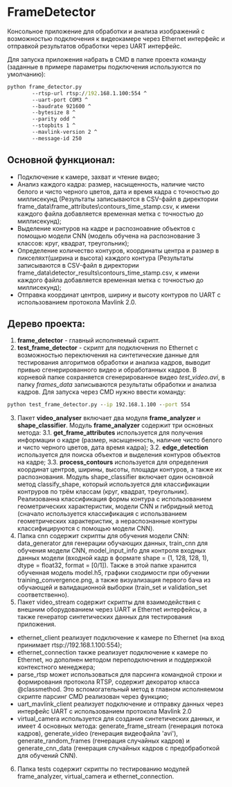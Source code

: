 # FrameDetector

Консольное приложение для обработки и анализа изображений с возможностью подключения к видеокамере через
Ethernet интерфейс и отправкой результатов обработки через UART интерфейс.

Для запуска приложения набрать в CMD в папке проекта команду (заданные в примере параметры подключения используются по умолчанию):
```cmd
python frame_detector.py
        --rtsp-url rtsp://192.168.1.100:554 ^
        --uart-port COM3 ^
        --baudrate 921600 ^
        --bytesize 8 ^
        --parity odd ^
        --stopbits 1 ^
        --mavlink-version 2 ^
        --message-id 250
```

## Основной функционал:
- Подключение к камере, захват и чтение видео;
- Анализ каждого кадра: размер, насыщенность, наличие чисто белого и чисто черного цветов, дата и время кадра
 с точностью до миллисекунд
(Результаты записываются в CSV-файл в директории frame_data\frame_attributes\contours_time_stamp.csv,
к имени каждого файла добавляется временная метка с точностью до миллисекунд);
- Выделение контуров на кадре и распозноавние объектов с помощью модели CNN (модель обучена на распознование 3 классов: круг, квадрат, треугольник);
- Определение количество контуров, координаты центра и размер в пикселяхт(ширина и высота) каждого контура
(Результаты записываются в CSV-файл в директории frame_data\detector_results\contours_time_stamp.csv,
к имени каждого файла добавляется временная метка с точностью до миллисекунд);
- Отправка координат центров, ширину и высоту контуров по UART с использованием протокола Mavlink 2.0.

## Дерево проекта:
1. **frame_detector** - главный исполняемый скрипт.
2. **test_frame_detector** - скрипт для подключения по Ethernet с возможностью
переключения на синтетические данные для тестирования алгоритмов обработки и анализа кадров,
выводит привью сгенерированного видео и обработанных кадров. В корневой папке сохраняется сгенерированное видео
*test_video.avi*, в папку *frames_data* записываются результаты обработки и анализа кадров. Для запуска через CMD
нужно ввести команду:
```cmd
python test_frame_detector.py --ip 192.168.1.100 --port 554
```
3. Пакет **video_analyser** включает два модуля **frame_analyzer** и **shape_classifier**.
Модуль **frame_analyzer** содержит три основных метода:
3.1. **get_frame_attributes** используется для получения информации о кадре (размер, насыщенность, наличие чисто белого и
чисто черного цветов, дата время кадра);
3.2. **edge_detection** используется для поиска объектов и выделения контуров объектов на кадре;
3.3. **process_contours** используется для определения координат центров, ширины, высоты, площади контуров,
а также их распознования.
Модуль shape_classifier включает один основной метод classify_shape, который используется для классификации контруров
по трём классам (круг, квадрат, треугольник).
Реализованна классификация формы контура с использованием геометрических характеристик, модели CNN и гибридный метод
(сначало используется классификация с использванием геометрических характеристик, а нераспознанные контуры
классифицируются с помощью модели CNN).
4. Папка cnn содержит скрипты для обучения модели CNN: data_generator для генерации обучающих данных,
train_cnn для обучения модели CNN, model_input_info для контроля входных данных модели (входной кадр в формате 
shape = (1, 128, 128, 1), dtype = float32, format = [0/1]). Также в этой папке хранится обученная модель model.h5,
графики сходимости при обучении training_convergence.png, а также визуализация первого бача
из обучающей и валидационной выборки (train_set и validation_set соответственно).
5. Пакет video_stream содержит скрипты для взаимодействия с внешним оборудованием через UART и Ethernet интерфейсы,
а также генератор синтетических данных для тестирования приложения.
- ethernet_client реализует подключение к камере по Ethernet (на вход принимает rtsp://192.168.1.100:554);
- ethernet_connection также реализует подключение к камере по Ethernet, но
дополнен методом переподключения и поддержкой контекстного менеджера;
- parse_rtsp может использоваться для парсинга командной строки и формирования протокола RTSP,
содержит декоратор класса @classmethod. Это вспомогательный метод в главном исполняемом скрипте парсинг CMD реализован
через функцию;
- uart_mavlink_client реализует подключение и отправку данных через интерфейс UART с использованием протокола Mavlink 2.0
- virtual_camera используется для создания синтетических данных, и имеет 4 основных метода: generate_frame_stream
(генерация потока кадров), generate_video (генерация видеофайла 'avi'), generate_random_frames (генерация случайных
кадров) и generate_cnn_data (генерация случайных кадров с предобработкой для обучений CNN).
6. Папка tests содержит скрипты по тестированию модулей frame_analyzer, virtual_camera и ethernet_connection.

